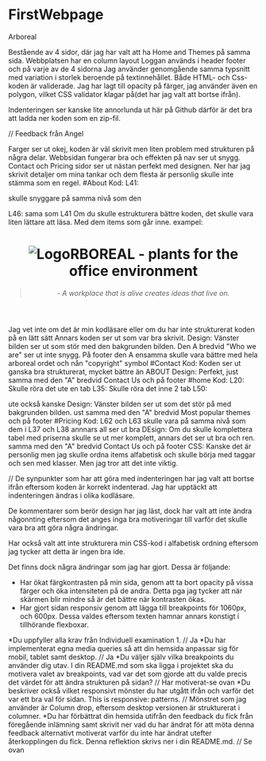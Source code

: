 # FirstWebpage
Arboreal

Bestående av 4 sidor, där jag har valt att ha Home and Themes på samma sida.
Webbplatsen har en column layout
Loggan används i header footer och på varje av de 4 sidorna
Jag använder genomgående samma typsnitt med variation i storlek beroende på textinnehållet.
Både HTML- och Css- koden är validerade. Jag har lagt till opacity på färger, jag använder även en polygon, vilket CSS validator klagar på(det har jag valt att bortse ifrån). 

Indenteringen ser kanske lite annorlunda ut här på Github därför är det bra att ladda ner koden som en zip-fil.





// Feedback från Angel

Farger ser ut okej, koden är väl skrivit men liten problem med strukturen på några delar.
Webbsidan fungerar bra och effekten på nav ser ut snygg. Contact och Pricing sidor ser ut
nästan perfekt med designen. 
Ner har jag skrivit detaljer om mina tankar och dem flesta är personlig skulle inte stämma
som en regel. 
#About
Kod:
L41: </p> skulle snyggare på samma nivå som den <p>
L46: </article> sama som L41
Om du skulle estrukturera bättre koden, det skulle vara liten lättare att läsa. Med dem 
items som går inne. exampel:
<header>
    <h1><img class="logo" src="blak.png" alt="Logo">RBOREAL - plants for the office environment </h1>
    <div class="slogan">
        <blockquote>
            <em>- A workplace that is alive creates ideas that live on.</em>
        </blockquote>
    </div>
</header>
Jag vet inte om det är min kodläsare eller om du har inte strukturerat koden på en lätt sätt
Annars koden ser ut som var bra skrivit. 
Design:
Vänster bilden ser ut som stör med den bakgrunden bilden. Den A bredvid "Who we are" ser ut
inte snygg.
På footer den A ensamma skulle vara bättre med hela arboreal ordet och nån "copyright" symbol
#Contact
Kod:
Koden ser ut ganska bra strukturerat, mycket bättre än ABOUT
Design:
Perfekt, just samma med den "A" bredvid Contact Us och på footer
#home
Kod:
L20: Skulle röra det ute en tab
L35: Skulle röra det inne 2 tab
L50: </p> ute också kanske
Design:
Vänster bilden ser ut som det stör på med bakgrunden bilden.
ust samma med den "A" bredvid Most popular themes och på footer
#Pricing
Kod:
L62 och L63 </div> skulle vara på samma nivå som dem i  L37 och L38 annnars all ser ut bra
DEsign:
Om du skulle komplettera tabel med priserna skulle se ut mer komplett, annars det ser ut
bra och ren.
samma med den "A" bredvid Contact Us och på footer
CSS:
Kanske det är personlig men jag skulle ordna items alfabetisk och skulle börja med taggar 
och sen med klasser. Men jag tror att det inte viktig.




// De synpunkter som har att göra med indenteringen har jag valt att bortse ifrån eftersom koden är korrekt indenterad. Jag har upptäckt att indenteringen ändras i olika kodläsare.

De kommentarer som berör design har jag läst, dock har valt att inte ändra någonnting eftersom det anges inga bra motiveringar till varför det skulle vara bra att göra några ändringar.

Har också valt att inte strukturera min CSS-kod i alfabetisk ordning eftersom jag tycker att detta är ingen bra ide.


Det finns dock några ändringar som jag har gjort. Dessa är följande:

+ Har ökat färgkontrasten på min sida, genom att ta bort opacity på vissa färger och öka intensiteten på de andra. Detta pga jag tycker att när skärmen blir mindre så är det bättre när kontrasten ökas.
+ Har gjort sidan responsiv genom att lägga till breakpoints för 1060px, och 600px. Dessa valdes eftersom texten hamnar annars konstigt i tillhörande flexboxar.

*Du uppfyller alla krav från Individuell examination 1. // Ja
*Du har implementerat egna media queries så att din hemsida anpassar sig för mobil, tablet samt desktop. // Ja
*Du väljer själv vilka breakpoints du använder dig utav. I din README.md som ska ligga i projektet ska du motivera valet av breakpoints, vad var det som gjorde att du valde precis det värdet för att ändra strukturen på sidan?  // Har motiverat-se ovan
*Du beskriver också vilket responsivt mönster du har utgått ifrån och varför det var ett bra val för sidan. This is responsive: patterns. // Mönstret som jag använder är Column drop, eftersom desktop versionen är strukturerat i columner.
*Du har förbättrat din hemsida utifrån den feedback du fick från föregående inlämning samt skrivit ner vad du har ändrat för att möta denna feedback alternativt motiverat varför du inte har ändrat utefter återkopplingen du fick. Denna reflektion skrivs ner i din README.md. // Se ovan






